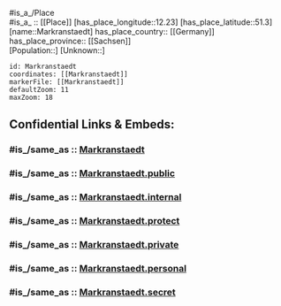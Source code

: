 ﻿---
confidential: public
isDeleted: false
location:
- 51.3
- 12.23
mapmarker: city
mapzoom:
- 7
- 12
SpocWebEntityId: 32314
tags:
- geo/City
type: City
---

#is_a_/Place  
#is_a_ :: [[Place]] 
[has_place_longitude::12.23] 
[has_place_latitude::51.3] 
[name::Markranstaedt] 
has_place_country:: [[Germany]]  
has_place_province:: [[Sachsen]]  
[Population::] 
[Unknown::] 


```leaflet
id: Markranstaedt
coordinates: [[Markranstaedt]] 
markerFile: [[Markranstaedt]] 
defaultZoom: 11 
maxZoom: 18
```


## Confidential Links & Embeds: 

### #is_/same_as :: [Markranstaedt](/_Standards/Earth/Continent/Europe/Europe~Central/Germany/Germany~East/Sachsen/counties~Sachsen/Leipzig/cities~Leipzig/Markranstädt/City/Markranstaedt.md) 

### #is_/same_as :: [Markranstaedt.public](/_public/Earth/Continent/Europe/Europe~Central/Germany/Germany~East/Sachsen/counties~Sachsen/Leipzig/cities~Leipzig/Markranstädt/City/Markranstaedt.public.md) 

### #is_/same_as :: [Markranstaedt.internal](/_internal/Earth/Continent/Europe/Europe~Central/Germany/Germany~East/Sachsen/counties~Sachsen/Leipzig/cities~Leipzig/Markranstädt/City/Markranstaedt.internal.md) 

### #is_/same_as :: [Markranstaedt.protect](/_protect/Earth/Continent/Europe/Europe~Central/Germany/Germany~East/Sachsen/counties~Sachsen/Leipzig/cities~Leipzig/Markranstädt/City/Markranstaedt.protect.md) 

### #is_/same_as :: [Markranstaedt.private](/_private/Earth/Continent/Europe/Europe~Central/Germany/Germany~East/Sachsen/counties~Sachsen/Leipzig/cities~Leipzig/Markranstädt/City/Markranstaedt.private.md) 

### #is_/same_as :: [Markranstaedt.personal](/_personal/Earth/Continent/Europe/Europe~Central/Germany/Germany~East/Sachsen/counties~Sachsen/Leipzig/cities~Leipzig/Markranstädt/City/Markranstaedt.personal.md) 

### #is_/same_as :: [Markranstaedt.secret](/_secret/Earth/Continent/Europe/Europe~Central/Germany/Germany~East/Sachsen/counties~Sachsen/Leipzig/cities~Leipzig/Markranstädt/City/Markranstaedt.secret.md)

